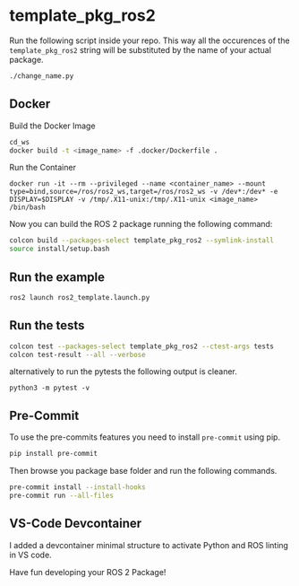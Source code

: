 # template_pkg_ros2

Run the following script inside your repo. This way all the occurences of the `template_pkg_ros2` string will be substituted by the name of your actual package.

``` bash
./change_name.py
```

## Docker

Build the Docker Image
```bash
cd_ws
docker build -t <image_name> -f .docker/Dockerfile .
```

Run the Container
```
docker run -it --rm --privileged --name <container_name> --mount type=bind,source=/ros/ros2_ws,target=/ros/ros2_ws -v /dev*:/dev* -e DISPLAY=$DISPLAY -v /tmp/.X11-unix:/tmp/.X11-unix <image_name> /bin/bash
```

Now you can build the ROS 2 package running the following command:

```bash
colcon build --packages-select template_pkg_ros2 --symlink-install
source install/setup.bash
```

## Run the example
```bash
ros2 launch ros2_template.launch.py
```

## Run the tests
```bash
colcon test --packages-select template_pkg_ros2 --ctest-args tests
colcon test-result --all --verbose

```

alternatively to run the pytests the following output is cleaner.


```
python3 -m pytest -v
```

## Pre-Commit

To use the pre-commits features you need to install `pre-commit` using pip.
```bash
pip install pre-commit
```

Then browse you package base folder and run the following commands.
```bash
pre-commit install --install-hooks
pre-commit run --all-files
```

## VS-Code Devcontainer
I added a devcontainer minimal structure to activate Python and ROS linting in VS code.

Have fun developing your ROS 2 Package!
